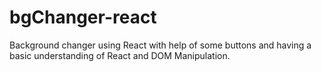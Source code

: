 # bgChanger-react
Background changer using React with help of some buttons and having a basic understanding of React and DOM Manipulation.
